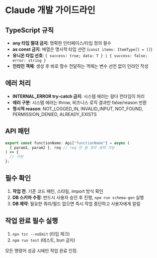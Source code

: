 # Claude 개발 가이드라인

## TypeScript 규칙
- **any 타입 절대 금지**: 명확한 인터페이스/타입 정의 필수
- **as const 금지**: 배열은 명시적 타입 선언 (`const items: ItemType[] = []`)
- **유니온 타입 선호**: `{ success: true; data: T } | { success: false; error: string }`
- **인라인 객체**: 생성 후 바로 함수 전달하는 객체는 변수 선언 없이 인라인 작성

## 에러 처리
- **INTERNAL_ERROR try-catch 금지**: 시스템 에러는 람다 런타임이 처리
- **에러 구분**: 시스템 에러는 throw, 비즈니스 로직 결과만 false/reason 반환
- **명시적 reason**: NOT_LOGGED_IN, INVALID_INPUT, NOT_FOUND, PERMISSION_DENIED, ALREADY_EXISTS

## API 패턴
```typescript
export const functionName: Api["functionName"] = async (
  { param1, param2 }, req // req 안 쓸 경우 생략 가능
) => {
  // 구현
};
```

## 필수 확인
1. **작업 전**: 기존 코드 패턴, 스타일, import 방식 확인
2. **DB 스키마 수정**: 반드시 사용자 승인 후 진행, `npm run schema-gen` 실행
3. **DB 제약**: 필요한 쿼리/필드 없으면 즉시 작업 중단하고 사용자에게 알림

## 작업 완료 필수 실행
1. `npx tsc --noEmit` (타입 체크)
2. `npm run test` (테스트, bun 금지)

모든 명령어 성공 시에만 작업 완료 인정.
